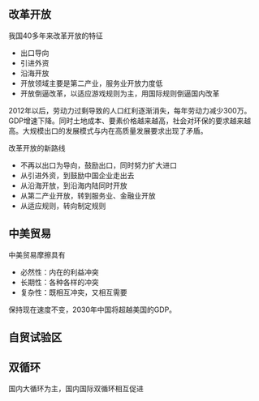 
## 改革开放

我国40多年来改革开放的特征
+ 出口导向
+ 引进外资
+ 沿海开放
+ 开放领域主要是第二产业，服务业开放力度低
+ 开放倒逼改革，以适应游戏规则为主，用国际规则倒逼国内改革

2012年以后，劳动力过剩导致的人口红利逐渐消失，每年劳动力减少300万。GDP增速下降。同时土地成本、要素价格越来越高，社会对环保的要求越来越高。大规模出口的发展模式与内在高质量发展要求出现了矛盾。

改革开放的新路线
+ 不再以出口为导向，鼓励出口，同时努力扩大进口
+ 从引进外资，到鼓励中国企业走出去
+ 从沿海开放，到沿海内陆同时开放
+ 从第二产业开放，转到服务业、金融业开放
+ 从适应规则，转向制定规则

## 中美贸易

中美贸易摩擦具有
+ 必然性：内在的利益冲突
+ 长期性：各种各样的冲突
+ 复杂性：既相互冲突，又相互需要

保持现在速度不变，2030年中国将超越美国的GDP。

## 自贸试验区

## 双循环

国内大循环为主，国内国际双循环相互促进

